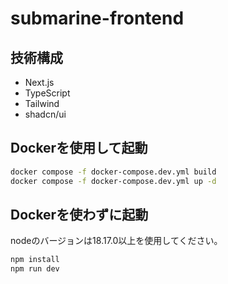# submarine-frontend

## 技術構成
- Next.js
- TypeScript
- Tailwind
- shadcn/ui

## Dockerを使用して起動
```bash
docker compose -f docker-compose.dev.yml build
docker compose -f docker-compose.dev.yml up -d
```

## Dockerを使わずに起動

nodeのバージョンは18.17.0以上を使用してください。

```bash
npm install
npm run dev
```

